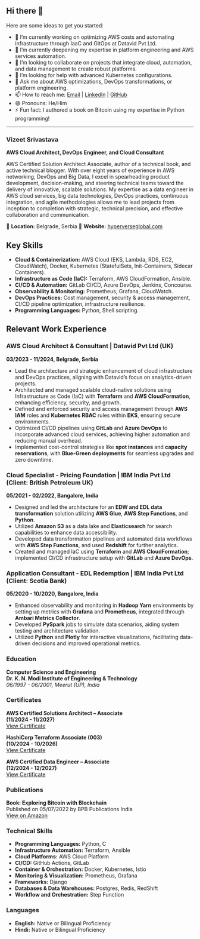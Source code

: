 ## Hi there 👋

<!--
**hyperverseglobalconsulting/hyperverseglobalconsulting** is a ✨ _special_ ✨ repository because its `README.md` (this file) appears on your GitHub profile.
-->

Here are some ideas to get you started:

- 🔭 I’m currently working on optimizing AWS costs and automating infrastructure through IaaC and GitOps at Datavid Pvt Ltd.
- 🌱 I’m currently deepening my expertise in platform engineering and AWS services automation.
- 👯 I’m looking to collaborate on projects that integrate cloud, automation, and data management to create robust platforms.
- 🤔 I’m looking for help with advanced Kubernetes configurations.
- 💬 Ask me about AWS optimizations, DevOps transformations, or platform engineering.
- 📫 How to reach me: [Email](mailto:vizeet@gmail.com) | [LinkedIn](https://linkedin.com/in/vizeet-srivastava) | [GitHub](https://github.com/hyperverseglobalconsulting)
- 😄 Pronouns: He/Him
- ⚡ Fun fact: I authored a book on Bitcoin using my expertise in Python programming!

---

### Vizeet Srivastava
**AWS Cloud Architect, DevOps Engineer, and Cloud Consultant**

AWS Certified Solution Architect Associate, author of a technical book, and active technical blogger. With over eight years of experience in AWS networking, DevOps and Big Data, I excel in spearheading product development,
decision-making, and steering technical teams toward the delivery of innovative, scalable solutions. My expertise as a data engineer in AWS cloud services, big data technologies, DevOps practices, continuous integration, and agile methodologies allows me to lead projects from inception to completion with strategic, technical precision, and effective collaboration and communication.

📍 **Location:** Belgrade, Serbia 
🔗 **Website:** [hyperverseglobal.com](https://hyperverseglobal.com/)  

## Key Skills

- **Cloud & Containerization:** AWS Cloud (EKS, Lambda, RDS, EC2, CloudWatch), Docker, Kubernetes (StatefulSets, Init-Containers, Sidecar Containers).
- **Infrastructure as Code (IaC):** Terraform, AWS CloudFormation, Ansible.
- **CI/CD & Automation:** GitLab CI/CD, Azure DevOps, Jenkins, Concourse.
- **Observability & Monitoring:** Prometheus, Grafana, CloudWatch.
- **DevOps Practices:** Cost management, security & access management, CI/CD pipeline optimization, infrastructure resilience.
- **Programming Languages:** Python, Shell scripting.

## Relevant Work Experience

### AWS Cloud Architect & Consultant | Datavid Pvt Ltd (UK)
**03/2023 - 11/2024, Belgrade, Serbia**

- Lead the architecture and strategic enhancement of cloud infrastructure and DevOps practices, aligning with Datavid’s focus on analytics-driven projects.
- Architected and managed scalable cloud-native solutions using Infrastructure as Code (IaC) with **Terraform** and **AWS CloudFormation**, enhancing efficiency, security, and growth.
- Defined and enforced security and access management through **AWS IAM** roles and **Kubernetes RBAC** rules within **EKS**, ensuring secure environments.
- Optimized CI/CD pipelines using **GitLab** and **Azure DevOps** to incorporate advanced cloud services, achieving higher automation and reducing manual overhead.
- Implemented cost-control strategies like **spot instances** and **capacity reservations**, with **Blue-Green deployments** for seamless upgrades and zero downtime.

### Cloud Specialist - Pricing Foundation | IBM India Pvt Ltd (Client: British Petroleum UK)
**05/2021 - 02/2022, Bangalore, India**

- Designed and led the architecture for an **EDW and EDL data transformation** solution utilizing **AWS Glue**, **AWS Step Functions**, and **Python**.
- Utilized **Amazon S3** as a data lake and **Elasticsearch** for search capabilities to enhance data accessibility.
- Developed data transformation pipelines and automated data workflows with **AWS Step Functions**, and used **Redshift** for further analytics.
- Created and managed IaC using **Terraform** and **AWS CloudFormation**; implemented CI/CD infrastructure setup with **GitLab** and **Azure DevOps**.

### Application Consultant - EDL Redemption | IBM India Pvt Ltd (Client: Scotia Bank)
**05/2020 - 10/2020, Bangalore, India**

- Enhanced observability and monitoring in **Hadoop Yarn** environments by setting up metrics with **Grafana** and **Prometheus**, integrated through **Ambari Metrics Collector**.
- Developed **PySpark** jobs to simulate data scenarios, aiding system testing and architecture validation.
- Utilized **Python** and **Plotly** for interactive visualizations, facilitating data-driven decisions and improved operational metrics.

### Education
**Computer Science and Engineering**  
**Dr. K. N. Modi Institute of Engineering & Technology**  
_06/1997 - 06/2001, Meerut (UP), India_

### Certificates
**AWS Certified Solutions Architect – Associate**  
**(11/2024 - 11/2027)**  
[View Certificate](https://www.credly.com/badges/05d8c10c-283d-42c8-84f3-1c1cbcba3769/public_url)

**HashiCorp Terraform Associate (003)**  
**(10/2024 - 10/2026)**  
[View Certificate](https://www.credly.com/badges/e87b2217-09a5-4456-8877-bbaad4c63e6f/public_url)

**AWS Certified Data Engineer – Associate**  
**(12/2024 - 12/2027)**  
[View Certificate](https://www.credly.com/badges/45775fe8-e2aa-4456-b449-8034d85edc21/public_url)

### Publications
**Book: Exploring Bitcoin with Blockchain**  
Published on 05/07/2022 by BPB Publications India  
[View on Amazon](https://www.amazon.com/Exploring-Bitcoin-Blockchain-Transaction-Prevention-ebook/dp/B0B4SR39TY)

### Technical Skills
- **Programming Languages:** Python, C
- **Infrastructure Automation:** Terraform, Ansible
- **Cloud Platforms:** AWS Cloud Platform
- **CI/CD:** GitHub Actions, GitLab
- **Container & Orchestration:** Docker, Kubernetes, Istio
- **Monitoring & Visualization:** Prometheus, Grafana
- **Frameworks:** Django
- **Databases & Data Warehouses:** Postgres, Redis, RedShift
- **Workflow and Orchestration:** Step Function

### Languages
- **English:** Native or Bilingual Proficiency
- **Hindi:** Native or Bilingual Proficiency
